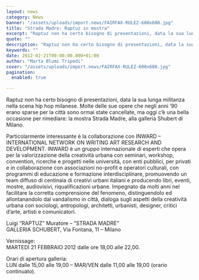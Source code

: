 ```yaml
---
layout: news
category: News
banner: "/assets/uploads/import.news/FAIRFAX-RULEZ-600x600.jpg"
title: "Strada Madre: Raptuz in mostra"
excerpt: "Raptuz non ha certo bisogno di presentazioni, data la sua lunga militanza nella scena hip hop milanese. Molte delle sue opere che negli anni ’90 erano sparse per la città sono ormai state cancellate, ma oggi c’è una bella occasione per rimediare: la mostra Strada Madre, alla galleria Shubert di Milano. Particolarmente interessante è la [&hellip"
quote: ""
description: "Raptuz non ha certo bisogno di presentazioni, data la sua lunga militanza nella scena hip hop milanese. Molte delle sue opere che negli anni ’90 erano sparse per la città sono ormai state cancellate, ma oggi c’è una bella occasione per rimediare: la mostra Strada Madre, alla galleria Shubert di Milano. Particolarmente interessante è la [&hellip"
keywords: ""
date: 2012-02-21T00:00:00.000+01:00
author: "Marta Blumi Tripodi"
cover: "/assets/uploads/import.news/FAIRFAX-RULEZ-600x600.jpg"
pagination:
  enabled: true

---
```


Raptuz non ha certo bisogno di presentazioni, data la sua lunga militanza nella scena hip hop milanese. Molte delle sue opere che negli anni ’90 erano sparse per la città sono ormai state cancellate, ma oggi c’è una bella occasione per rimediare: la mostra Strada Madre, alla galleria Shubert di Milano.

Particolarmente interessante è la collaborazione con INWARD – INTERNATIONAL NETWORK ON WRITING ART RESEARCH AND DEVELOPMENT. INWARD è un gruppo internazionale di esperti che opera per la valorizzazione della creatività urbana con seminari, workshop, convention, ricerche e progetti nelle università, con enti pubblici, per privati e in collaborazione con associazioni no-profit e operatori culturali, con programmi di educazione e formazione interdisciplinare, promuovendo un team diffuso di centinaia di creativi urbani italiani e producendo libri, eventi, mostre, audiovisivi, riqualificazioni urbane. Impegnato da molti anni nel facilitare la corretta comprensione del fenomeno, distinguendolo ed allontanandolo dal vandalismo in città, dialoga sugli aspetti della creatività urbana con sociologi, antropologi, architetti, urbanisti, designer, critici d’arte, artisti e comunicatori.

Luigi “RAPTUZ” Muratore – “STRADA MADRE”  
GALLERIA SCHUBERT, Via Fontana, 11 – Milano

Vernissage:  
MARTEDI 21 FEBBRAIO 2012 dalle ore 18,00 alle 22,00.

Orari di apertura galleria:  
LUN dalle 15,00 alle 19,00 – MAR/VEN dalle 11,00 alle 19,00 (orario continuato).